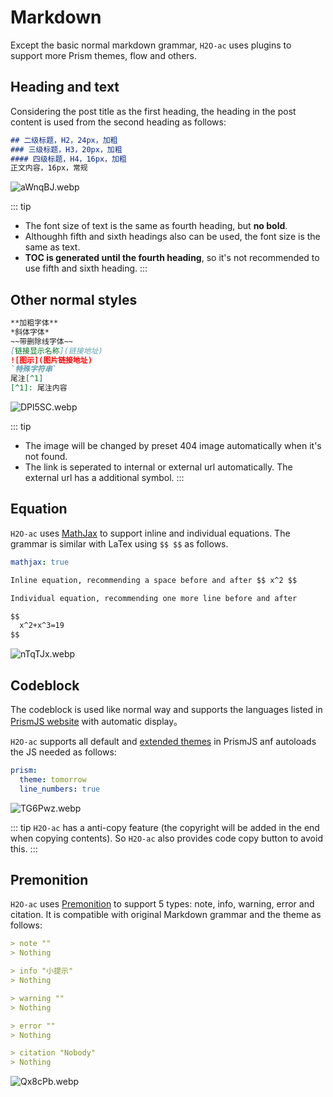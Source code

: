 # Markdown

Except the basic normal markdown grammar, `H2O-ac` uses plugins to support more Prism themes, flow and others.


## Heading and text

Considering the post title as the first heading, the heading in the post content is used from the second heading as follows:

```markdown
## 二级标题，H2，24px，加粗
### 三级标题，H3，20px，加粗
#### 四级标题，H4，16px，加粗
正文内容，16px，常规
```

![aWnqBJ.webp](/imgs/aWnqBJ.webp)

::: tip
- The font size of text is the same as fourth heading, but **no bold**.
- Althoughh fifth and sixth headings also can be used, the font size is the same as text.
- **TOC is generated until the fourth heading**, so it's not recommended to use fifth and sixth heading.
:::

## Other normal styles

```markdown
**加粗字体**
*斜体字体*
~~带删除线字体~~
[链接显示名称](链接地址)
![图示](图片链接地址)
`特殊字符串`
尾注[^1]
[^1]: 尾注内容
```

![DPl5SC.webp](/imgs/DPl5SC.webp)

::: tip 
- The image will be changed by preset 404 image automatically when it's not found.
- The link is seperated to internal or external url automatically. The external url has a additional symbol.
:::

## Equation

`H2O-ac` uses [MathJax](https://www.mathjax.org/) to support inline and individual equations. The grammar is similar with LaTex using `$$ $$` as follows.

```yaml
mathjax: true
```

```markdown
Inline equation, recommending a space before and after $$ x^2 $$

Individual equation, recommending one more line before and after

$$
  x^2+x^3=19
$$
```

![nTqTJx.webp](/imgs/nTqTJx.webp)

## Codeblock

The codeblock is used like normal way and supports the languages listed in [PrismJS website](https://prismjs.com/#supported-languages) with automatic display。

`H2O-ac` supports all default and [extended themes](https://github.com/PrismJS/prism-themes/tree/master/themes) in PrismJS anf autoloads the JS needed as follows:

```yaml
prism:
  theme: tomorrow
  line_numbers: true
```

![TG6Pwz.webp](/imgs/TG6Pwz.webp)

::: tip
`H2O-ac` has a anti-copy feature (the copyright will be added in the end when copying contents). So `H2O-ac` also provides code copy button to avoid this.
:::

## Premonition

`H2O-ac` uses [Premonition](https://github.com/lazee/premonition) to support 5 types: note, info, warning, error and citation. It is compatible with original Markdown grammar and the theme as follows:

```markdown
> note ""
> Nothing

> info "小提示"
> Nothing

> warning ""
> Nothing

> error ""
> Nothing

> citation "Nobody"
> Nothing

```

![Qx8cPb.webp](/imgs/Qx8cPb.webp)
